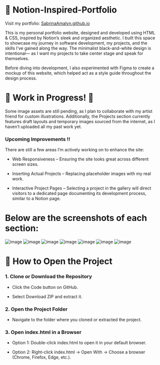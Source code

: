 # 📓 Notion-Inspired-Portfolio

Visit my portfolio: [SabrinaAmalyn.github.io](https://SabrinaAmalyn.github.io)

This is my personal portfolio website, designed and developed using HTML & CSS, inspired by Notion’s sleek and organized aesthetic. I built this space to showcase my journey in software development, my projects, and the skills I’ve gained along the way. The minimalist black-and-white design is intentional— as I want my projects to take center stage and speak for themselves.

Before diving into development, I also experimented with Figma to create a mockup of this website, which helped act as a style guide throughout the design process.

# 🚧 Work in Progress! 🚧

Some image assets are still pending, as I plan to collaborate with my artist friend for custom illustrations. Additionally, the Projects section currently features draft layouts and temporary images sourced from the internet, as I haven’t uploaded all my past work yet. 


### Upcoming Improvements !!
There are still a few areas I’m actively working on to enhance the site:

- Web Responsiveness – Ensuring the site looks great across different screen sizes.

- Inserting Actual Projects – Replacing placeholder images with my real work.

- Interactive Project Pages – Selecting a project in the gallery will direct visitors to a dedicated page documenting its development process, similar to a Notion page.
  

# Below are the screenshots of each section:

![image](https://github.com/user-attachments/assets/5e751685-a820-46fc-9ca8-07296b6e114d)
![image](https://github.com/user-attachments/assets/3fbe48dd-64bd-48f2-a802-8eefd76bf1df)
![image](https://github.com/user-attachments/assets/28d8d7eb-8143-40cc-a56d-24c9e1bc504c)
![image](https://github.com/user-attachments/assets/4cde95a2-7609-49ea-a3b6-f9938ee3fb6b)
![image](https://github.com/user-attachments/assets/7cd7d7c1-53a1-4012-9cd4-91f6b7939416)
![image](https://github.com/user-attachments/assets/9a08d667-f39c-4c54-8bf6-4ce18c114981)
![image](https://github.com/user-attachments/assets/709ef439-3b92-473d-9fe0-fbfbd95c6056)


# 📌 How to Open the Project

### 1. Clone or Download the Repository 

- Click the Code button on GitHub.

- Select Download ZIP and extract it.

### 2. Open the Project Folder

- Navigate to the folder where you cloned or extracted the project.

### 3. Open index.html in a Browser

- Option 1: Double-click index.html to open it in your default browser.

- Option 2: Right-click index.html → Open With → Choose a browser (Chrome, Firefox, Edge, etc.).
